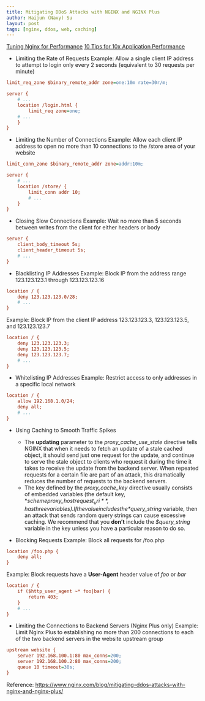 ```yaml
---
title: Mitigating DDoS Attacks with NGINX and NGINX Plus
author: Haijun (Navy) Su
layout: post
tags: [nginx, ddos, web, caching]
---
```


[Tuning Nginx for Performance](https://www.nginx.com/blog/tuning-nginx/)
[10 Tips for 10x Application Performance](https://www.nginx.com/blog/10-tips-for-10x-application-performance/)

* Limiting the Rate of Requests
Example: Allow a single client IP address to attempt to login only every 2 seconds (equivalent to 30 requests per minute)

```ini
limit_req_zone $binary_remote_addr zone=one:10m rate=30r/m;

server {
    # ...
    location /login.html {
        limit_req zone=one;
    # ...
    }
}
```

* Limiting the Number of Connections
Example: Allow each client IP address to open no more than 10 connections to the /store area of your website

```ini
limit_conn_zone $binary_remote_addr zone=addr:10m;

server {
    # ...
    location /store/ {
        limit_conn addr 10;
        # ...
    }
}
```

* Closing Slow Connections
Example: Wait no more than 5 seconds between writes from the client for either headers or body
```ini
server {
    client_body_timeout 5s;
    client_header_timeout 5s;
    # ...
}
```

* Blacklisting IP Addresses
Example: Block IP from the address range 123.123.123.1 through 123.123.123.16
```ini
location / {
    deny 123.123.123.0/28;
    # ...
}
```
Example: Block IP from the client IP address 123.123.123.3, 123.123.123.5, and 123.123.123.7
```ini
location / {
    deny 123.123.123.3;
    deny 123.123.123.5;
    deny 123.123.123.7;
    # ...
}
```

* Whitelisting IP Addresses
Example: Restrict access to only addresses in a specific local network
```ini
location / {
    allow 192.168.1.0/24;
    deny all;
    # ...
}
```

* Using Caching to Smooth Traffic Spikes
    * The **updating** parameter to the *proxy_cache_use_stale* directive tells NGINX that when it needs to fetch an update of a stale cached object, it should send just one request for the update, and continue to serve the stale object to clients who request it during the time it takes to receive the update from the backend server. When repeated requests for a certain file are part of an attack, this dramatically reduces the number of requests to the backend servers.
    * The key defined by the *proxy_cache_key* directive usually consists of embedded variables (the default key, **$scheme$proxy_host$request_uri**, has three variables). If the value includes the *$query_string* variable, then an attack that sends random query strings can cause excessive caching. We recommend that you **don’t** include the *$query_string* variable in the key unless you have a particular reason to do so.

* Blocking Requests
Example: Block all requests for /foo.php
```ini
location /foo.php {
    deny all;
}
```
Example: Block requests have a **User-Agent** header value of *foo* or *bar*
```ini
location / {
    if ($http_user_agent ~* foo|bar) {
        return 403;
    }
    # ...
}
```

* Limiting the Connections to Backend Servers (Nginx Plus only)
Example: Limit Nginx Plus to establishing no more than 200 connections to each of the two backend servers in the website upstream group
```ini
upstream website {
    server 192.168.100.1:80 max_conns=200;
    server 192.168.100.2:80 max_conns=200;
    queue 10 timeout=30s;
}
```

Reference: <https://www.nginx.com/blog/mitigating-ddos-attacks-with-nginx-and-nginx-plus/>

